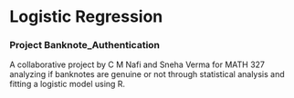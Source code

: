 # Logistic Regression 
### Project Banknote_Authentication
A collaborative project by C M Nafi and Sneha Verma for MATH 327 analyzing if banknotes are genuine or not through statistical analysis and fitting a logistic model using R.
